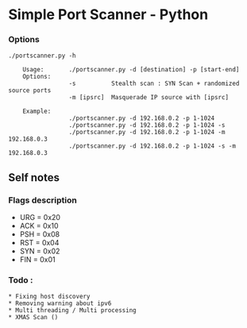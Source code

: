 # Simple Port Scanner - Python

### Options

```
./portscanner.py -h

    Usage:       ./portscanner.py -d [destination] -p [start-end]
    Options:
                 -s          Stealth scan : SYN Scan + randomized source ports
                 -m [ipsrc]  Masquerade IP source with [ipsrc]
    
    Example:
                 ./portscanner.py -d 192.168.0.2 -p 1-1024 
                 ./portscanner.py -d 192.168.0.2 -p 1-1024 -s
                 ./portscanner.py -d 192.168.0.2 -p 1-1024 -m 192.168.0.3
                 ./portscanner.py -d 192.168.0.2 -p 1-1024 -s -m 192.168.0.3
```

## Self notes

### Flags description

* URG = 0x20
* ACK = 0x10
* PSH = 0x08
* RST = 0x04
* SYN = 0x02
* FIN = 0x01


### Todo :
    * Fixing host discovery 
    * Removing warning about ipv6
    * Multi threading / Multi processing
    * XMAS Scan ()